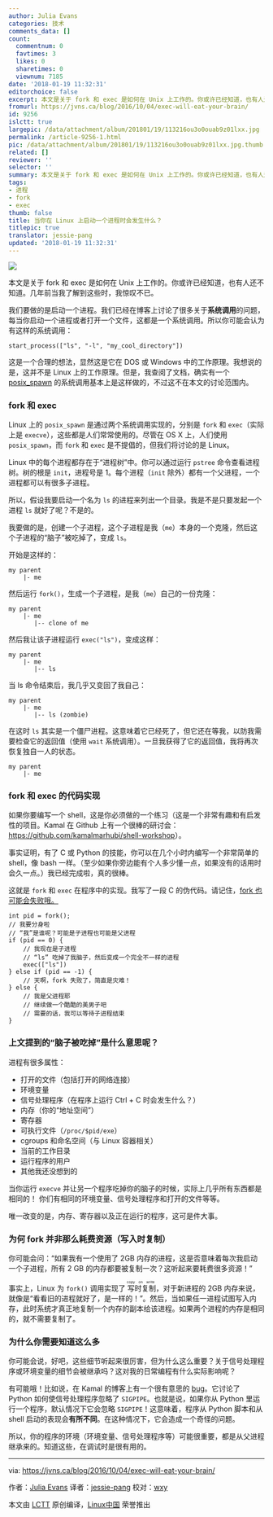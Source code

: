 ```yaml
---
author: Julia Evans
categories: 技术
comments_data: []
count:
  commentnum: 0
  favtimes: 3
  likes: 0
  sharetimes: 0
  viewnum: 7185
date: '2018-01-19 11:32:31'
editorchoice: false
excerpt: 本文是关于 fork 和 exec 是如何在 Unix 上工作的。你或许已经知道，也有人还不知道。几年前当我了解到这些时，我惊叹不已。
fromurl: https://jvns.ca/blog/2016/10/04/exec-will-eat-your-brain/
id: 9256
islctt: true
largepic: /data/attachment/album/201801/19/113216ou3o0ouab9z01lxx.jpg
permalink: /article-9256-1.html
pic: /data/attachment/album/201801/19/113216ou3o0ouab9z01lxx.jpg.thumb.jpg
related: []
reviewer: ''
selector: ''
summary: 本文是关于 fork 和 exec 是如何在 Unix 上工作的。你或许已经知道，也有人还不知道。几年前当我了解到这些时，我惊叹不已。
tags:
- 进程
- fork
- exec
thumb: false
title: 当你在 Linux 上启动一个进程时会发生什么？
titlepic: true
translator: jessie-pang
updated: '2018-01-19 11:32:31'
---
```


![](/data/attachment/album/201801/19/113216ou3o0ouab9z01lxx.jpg)


本文是关于 fork 和 exec 是如何在 Unix 上工作的。你或许已经知道，也有人还不知道。几年前当我了解到这些时，我惊叹不已。


我们要做的是启动一个进程。我们已经在博客上讨论了很多关于**系统调用**的问题，每当你启动一个进程或者打开一个文件，这都是一个系统调用。所以你可能会认为有这样的系统调用：



```
start_process(["ls", "-l", "my_cool_directory"])

```

这是一个合理的想法，显然这是它在 DOS 或 Windows 中的工作原理。我想说的是，这并不是 Linux 上的工作原理。但是，我查阅了文档，确实有一个 [posix\_spawn](http://man7.org/linux/man-pages/man3/posix_spawn.3.html) 的系统调用基本上是这样做的，不过这不在本文的讨论范围内。


### fork 和 exec


Linux 上的 `posix_spawn` 是通过两个系统调用实现的，分别是 `fork` 和 `exec`（实际上是 `execve`），这些都是人们常常使用的。尽管在 OS X 上，人们使用 `posix_spawn`，而 `fork` 和 `exec` 是不提倡的，但我们将讨论的是 Linux。


Linux 中的每个进程都存在于“进程树”中。你可以通过运行 `pstree` 命令查看进程树。树的根是 `init`，进程号是 1。每个进程（`init` 除外）都有一个父进程，一个进程都可以有很多子进程。


所以，假设我要启动一个名为 `ls` 的进程来列出一个目录。我是不是只要发起一个进程 `ls` 就好了呢？不是的。


我要做的是，创建一个子进程，这个子进程是我（`me`）本身的一个克隆，然后这个子进程的“脑子”被吃掉了，变成 `ls`。


开始是这样的：



```
my parent
    |- me

```

然后运行 `fork()`，生成一个子进程，是我（`me`）自己的一份克隆：



```
my parent
    |- me
       |-- clone of me

```

然后我让该子进程运行 `exec("ls")`，变成这样：



```
my parent
    |- me
       |-- ls

```

当 ls 命令结束后，我几乎又变回了我自己：



```
my parent
    |- me
       |-- ls (zombie)

```

在这时 `ls` 其实是一个僵尸进程。这意味着它已经死了，但它还在等我，以防我需要检查它的返回值（使用 `wait` 系统调用）。一旦我获得了它的返回值，我将再次恢复独自一人的状态。



```
my parent
    |- me

```

### fork 和 exec 的代码实现


如果你要编写一个 shell，这是你必须做的一个练习（这是一个非常有趣和有启发性的项目。Kamal 在 Github 上有一个很棒的研讨会：<https://github.com/kamalmarhubi/shell-workshop>）。


事实证明，有了 C 或 Python 的技能，你可以在几个小时内编写一个非常简单的 shell，像 bash 一样。（至少如果你旁边能有个人多少懂一点，如果没有的话用时会久一点。）我已经完成啦，真的很棒。


这就是 `fork` 和 `exec` 在程序中的实现。我写了一段 C 的伪代码。请记住，[fork 也可能会失败哦。](https://rachelbythebay.com/w/2014/08/19/fork/)



```
int pid = fork();
// 我要分身啦
// “我”是谁呢？可能是子进程也可能是父进程
if (pid == 0) {
    // 我现在是子进程
    // “ls” 吃掉了我脑子，然后变成一个完全不一样的进程
    exec(["ls"])
} else if (pid == -1) {
    // 天啊，fork 失败了，简直是灾难！
} else {
    // 我是父进程耶
    // 继续做一个酷酷的美男子吧
    // 需要的话，我可以等待子进程结束
}

```

### 上文提到的“脑子被吃掉”是什么意思呢？


进程有很多属性：


* 打开的文件（包括打开的网络连接）
* 环境变量
* 信号处理程序（在程序上运行 Ctrl + C 时会发生什么？）
* 内存（你的“地址空间”）
* 寄存器
* 可执行文件（`/proc/$pid/exe`）
* cgroups 和命名空间（与 Linux 容器相关）
* 当前的工作目录
* 运行程序的用户
* 其他我还没想到的


当你运行 `execve` 并让另一个程序吃掉你的脑子的时候，实际上几乎所有东西都是相同的！ 你们有相同的环境变量、信号处理程序和打开的文件等等。


唯一改变的是，内存、寄存器以及正在运行的程序，这可是件大事。


### 为何 fork 并非那么耗费资源（写入时复制）


你可能会问：“如果我有一个使用了 2GB 内存的进程，这是否意味着每次我启动一个子进程，所有 2 GB 的内存都要被复制一次？这听起来要耗费很多资源！”


事实上，Linux 为 `fork()` 调用实现了<ruby> 写时复制 <rt>  copy on write </rt></ruby>，对于新进程的 2GB 内存来说，就像是“看看旧的进程就好了，是一样的！”。然后，当如果任一进程试图写入内存，此时系统才真正地复制一个内存的副本给该进程。如果两个进程的内存是相同的，就不需要复制了。


### 为什么你需要知道这么多


你可能会说，好吧，这些细节听起来很厉害，但为什么这么重要？关于信号处理程序或环境变量的细节会被继承吗？这对我的日常编程有什么实际影响呢？


有可能哦！比如说，在 Kamal 的博客上有一个很有意思的 [bug](http://kamalmarhubi.com/blog/2015/06/30/my-favourite-bug-so-far-at-the-recurse-center/)。它讨论了 Python 如何使信号处理程序忽略了 `SIGPIPE`。也就是说，如果你从 Python 里运行一个程序，默认情况下它会忽略 `SIGPIPE`！这意味着，程序从 Python 脚本和从 shell 启动的表现会**有所不同**。在这种情况下，它会造成一个奇怪的问题。


所以，你的程序的环境（环境变量、信号处理程序等）可能很重要，都是从父进程继承来的。知道这些，在调试时是很有用的。




---


via: <https://jvns.ca/blog/2016/10/04/exec-will-eat-your-brain/>


作者：[Julia Evans](https://jvns.ca) 译者：[jessie-pang](https://github.com/jessie-pang) 校对：[wxy](https://github.com/wxy)


本文由 [LCTT](https://github.com/LCTT/TranslateProject) 原创编译，[Linux中国](https://linux.cn/) 荣誉推出